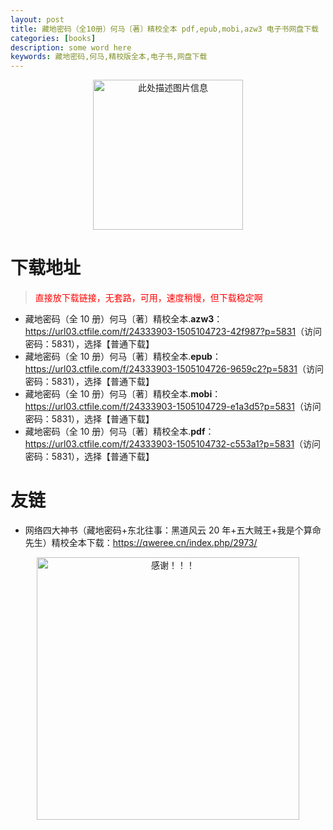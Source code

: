 ```yaml
---
layout: post
title: 藏地密码（全10册）何马〔著〕精校全本 pdf,epub,mobi,azw3 电子书网盘下载
categories: [books]
description: some word here
keywords: 藏地密码,何马,精校版全本,电子书,网盘下载
---
```


<div align="center"><img src="https://qweree.cn/wp-content/uploads/2025/05/zang-di-mi-ma.jpg" alt="此处描述图片信息" width="240px" height="auto"></div>

# 下载地址

> <p style="color:red" >直接放下载链接，无套路，可用，速度稍慢，但下载稳定啊</p>

- 藏地密码（全 10 册）何马〔著〕精校全本.**azw3**：<https://url03.ctfile.com/f/24333903-1505104723-42f987?p=5831>（访问密码：5831），选择【普通下载】
- 藏地密码（全 10 册）何马〔著〕精校全本.**epub**：<https://url03.ctfile.com/f/24333903-1505104726-9659c2?p=5831>（访问密码：5831），选择【普通下载】
- 藏地密码（全 10 册）何马〔著〕精校全本.**mobi**：<https://url03.ctfile.com/f/24333903-1505104729-e1a3d5?p=5831>（访问密码：5831），选择【普通下载】
- 藏地密码（全 10 册）何马〔著〕精校全本.**pdf**：<https://url03.ctfile.com/f/24333903-1505104732-c553a1?p=5831>（访问密码：5831），选择【普通下载】

# 友链

- 网络四大神书（藏地密码+东北往事：黑道风云 20 年+五大贼王+我是个算命先生）精校全本下载：<https://qweree.cn/index.php/2973/>

<div align="center"><img src="https://pic.imgdb.cn/item/6707df6bd29ded1a8ce37031.gif" alt="感谢！！！" width="420px" height="auto"/></div>

